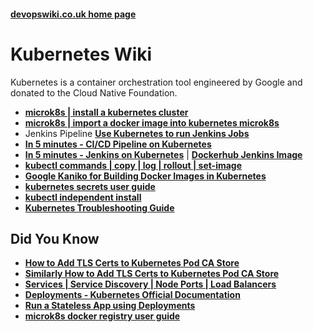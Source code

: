 
#### [devopswiki.co.uk home page](/)

# Kubernetes Wiki

Kubernetes is a container orchestration tool engineered by Google and donated to the Cloud Native Foundation.

- **[microk8s | install a kubernetes cluster](/kubernetes/microk8s-install)**
- **[microk8s | import a docker image into kubernetes microk8s](/kubernetes/microk8s-image-import)**
- Jenkins Pipeline **[Use Kubernetes to run Jenkins Jobs](/jenkins/kubernetes-slaves)**
- **[In 5 minutes - CI/CD Pipeline on Kubernetes](https://github.com/devops4me/kubernetes-pipeline)**
- **[In 5 minutes - Jenkins on Kubernetes](https://github.com/devops4me/docker-jenkins-cluster)** | **[Dockerhub Jenkins Image](https://hub.docker.com/r/devops4me/jenkins)**
- **[kubectl commands | copy | log | rollout | set-image](/kubernetes/kubectl-commands)**
- **[Google Kaniko for Building Docker Images in Kubernetes](kubernetes/kaniko)**
- **[kubernetes secrets user guide](/kubernetes/kubernetes-secrets)**
- **[kubectl independent install](/kubernetes/kubectl-install)**
- **[Kubernetes Troubleshooting Guide](/kubernetes/troubleshooting)**


## Did You Know

- **[How to Add TLS Certs to Kubernetes Pod CA Store](https://medium.com/@paraspatidar/add-ssl-tls-certificate-or-pem-file-to-kubernetes-pod-s-trusted-root-ca-store-7bed5cd683d)**
- **[Similarly How to Add TLS Certs to Kubernetes Pod CA Store](https://medium.com/@paraspatidar/add-self-signed-or-ca-root-certificate-in-kubernetes-pod-ca-root-certificate-store-cb7863cb3f87)**
- **[Services | Service Discovery | Node Ports | Load Balancers](https://kubernetes.io/docs/concepts/services-networking/service/#discovering-services)**
- **[Deployments - Kubernetes Official Documentation](https://kubernetes.io/docs/concepts/workloads/controllers/deployment/)**
- **[Run a Stateless App using Deployments](https://kubernetes.io/docs/tasks/run-application/run-stateless-application-deployment/)**
- **[microk8s docker registry user guide](https://itnext.io/working-with-image-registries-and-containerd-in-kubernetes-63c311b86368)**
